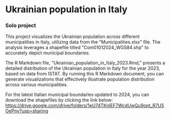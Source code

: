 # Ukrainian population in Italy

### Solo project

This project visualizes the Ukrainian population across different municipalities in Italy, utilizing data from the "Municipalities.xlsx" file. The analysis leverages a shapefile titled "Com01012024_WGS84.shp" to accurately depict municipal boundaries.

The R Markdown file, "Ukrainian_population_in_Italy_2023.Rmd," presents a detailed distribution of the Ukrainian population in Italy for the year 2023, based on data from ISTAT. By running this R Markdown document, you can generate visualizations that effectively illustrate population distribution across various municipalities.

For the latest Italian municipal boundaries updated to 2024, you can download the shapefiles by clicking the link below: https://drive.google.com/drive/folders/1eU74TKnlEF7WcdUwQu9opt_R7U5OePny?usp=sharing
